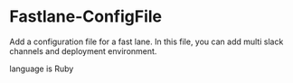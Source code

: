 # Fastlane-ConfigFile
Add a configuration file for a fast lane. 
In this file, you can add multi slack channels and deployment environment. 

language is Ruby 
